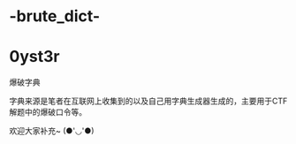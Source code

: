 # -brute_dict-
#  0yst3r


爆破字典

字典来源是笔者在互联网上收集到的以及自己用字典生成器生成的，主要用于CTF解题中的爆破口令等。

欢迎大家补充~  (●'◡'●)


